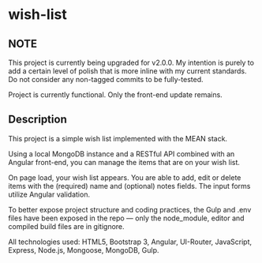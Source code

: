 # wish-list

## NOTE

This project is currently being upgraded for v2.0.0. My intention is purely to
add a certain level of polish that is more inline with my current standards. Do
not consider any non-tagged commits to be fully-tested.

Project is currently functional. Only the front-end update remains.

## Description

This project is a simple wish list implemented with the MEAN stack.

Using a local MongoDB instance and a RESTful API combined with an Angular
front-end, you can manage the items that are on your wish list.

On page load, your wish list appears. You are able to add, edit or delete items
with the (required) name and (optional) notes fields. The input forms utilize
Angular validation.

To better expose project structure and coding practices, the Gulp and .env files
have been exposed in the repo — only the node_module, editor and compiled build
files are in gitignore.

All technologies used: HTML5, Bootstrap 3, Angular, UI-Router, JavaScript,
Express, Node.js, Mongoose, MongoDB, Gulp.
